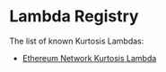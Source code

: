 Lambda Registry
===============
The list of known Kurtosis Lambdas:

- [Ethereum Network Kurtosis Lambda](https://github.com/kurtosis-tech/ethereum-kurtosis-lambda/)
